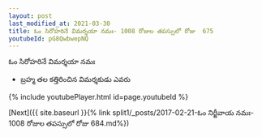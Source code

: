 ```yaml
---
layout: post
last_modified_at: 2021-03-30
title: ఓం సిరోహరినే విమర్శయా నమః- 1008 రోజుల తపస్సులో రోజు  675
youtubeId: pG8QwbwepNQ
---
```

 
 
 ఓం సిరోహరినే విమర్శయా నమః  
 
 -  బ్రహ్మ తల కత్తిరించిన విమర్శకుడు ఎవరు 
 
  
 
  
 
 
 
 
 
 


{% include youtubePlayer.html id=page.youtubeId %}
 
[Next]({{ site.baseurl }}{% link  split1/_posts/2017-02-21-ఓం నిర్జీవాయ నమః- 1008 రోజుల తపస్సులో రోజు  684.md%})
 
